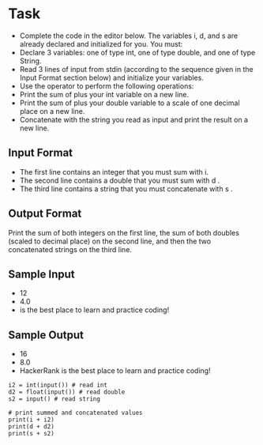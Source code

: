 # Task
* Complete the code in the editor below. The variables i, d, and s are already declared and initialized for you. You must:
* Declare 3 variables: one of type int, one of type double, and one of type String.
* Read 3 lines of input from stdin (according to the sequence given in the Input Format section below) and initialize your  variables.
* Use the  operator to perform the following operations:
* Print the sum of  plus your int variable on a new line.
* Print the sum of  plus your double variable to a scale of one decimal place on a new line.
* Concatenate  with the string you read as input and print the result on a new line.

## Input Format

* The first line contains an integer that you must sum with i.
* The second line contains a double that you must sum with d .
* The third line contains a string that you must concatenate with s  .

## Output Format

Print the sum of both integers on the first line, the sum of both doubles (scaled to  decimal place) on the second line, and then the two concatenated strings on the third line.

## Sample Input

* 12
* 4.0
* is the best place to learn and practice coding!

## Sample Output

* 16
* 8.0
* HackerRank is the best place to learn and practice coding!

```
i2 = int(input()) # read int
d2 = float(input()) # read double 
s2 = input() # read string

# print summed and concatenated values
print(i + i2)
print(d + d2)
print(s + s2)
 
 ```
